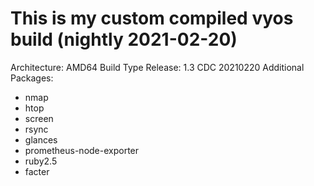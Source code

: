 # This is my custom compiled vyos build (nightly 2021-02-20)

Architecture: AMD64
Build Type Release: 1.3 CDC 20210220
Additional Packages:
* nmap
* htop
* screen
* rsync
* glances
* prometheus-node-exporter
* ruby2.5
* facter
